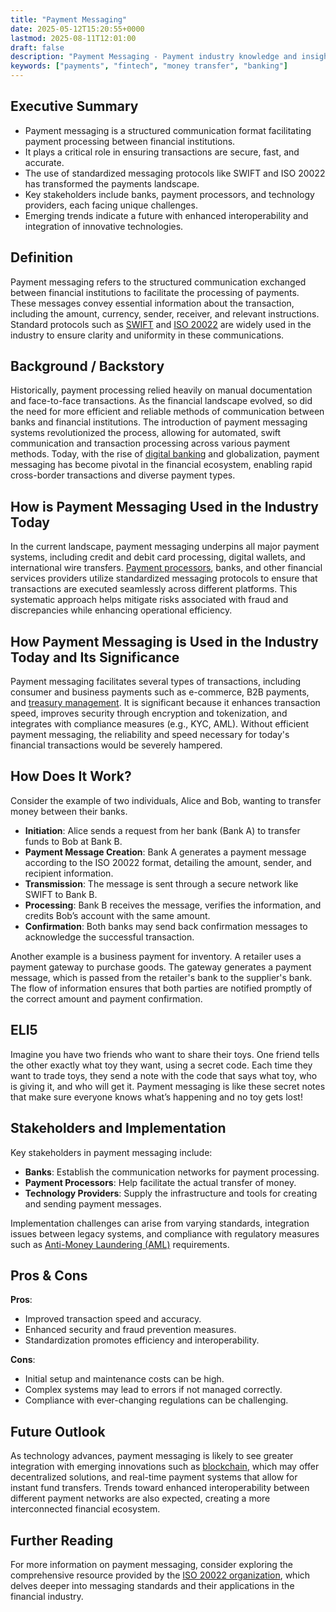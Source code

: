 ```yaml
---
title: "Payment Messaging"
date: 2025-05-12T15:20:55+0000
lastmod: 2025-08-11T12:01:00
draft: false
description: "Payment Messaging - Payment industry knowledge and insights"
keywords: ["payments", "fintech", "money transfer", "banking"]
---
```


## Executive Summary

- Payment messaging is a structured communication format facilitating payment processing between financial institutions.
- It plays a critical role in ensuring transactions are secure, fast, and accurate.
- The use of standardized messaging protocols like SWIFT and ISO 20022 has transformed the payments landscape.
- Key stakeholders include banks, payment processors, and technology providers, each facing unique challenges.
- Emerging trends indicate a future with enhanced interoperability and integration of innovative technologies.

## Definition 
Payment messaging refers to the structured communication exchanged between financial institutions to facilitate the processing of payments. These messages convey essential information about the transaction, including the amount, currency, sender, receiver, and relevant instructions. Standard protocols such as [SWIFT](https://faisalkhanllc.xyz/resources/payments-wiki/s/society-for-worldwide-interbank-financial-telecommunication-swift/) and [ISO 20022](https://faisalkhanllc.xyz/resources/payments-wiki/i/iso-20022-formatted-messages/) are widely used in the industry to ensure clarity and uniformity in these communications.

## Background / Backstory
Historically, payment processing relied heavily on manual documentation and face-to-face transactions. As the financial landscape evolved, so did the need for more efficient and reliable methods of communication between banks and financial institutions. The introduction of payment messaging systems revolutionized the process, allowing for automated, swift communication and transaction processing across various payment methods. Today, with the rise of [digital banking](https://faisalkhanllc.xyz/resources/payments-wiki/d/digital-banking/) and globalization, payment messaging has become pivotal in the financial ecosystem, enabling rapid cross-border transactions and diverse payment types.

## How is Payment Messaging Used in the Industry Today
In the current landscape, payment messaging underpins all major payment systems, including credit and debit card processing, digital wallets, and international wire transfers. [Payment processors](https://faisalkhanllc.xyz/resources/payments-wiki/p/payment-processor/), banks, and other financial services providers utilize standardized messaging protocols to ensure that transactions are executed seamlessly across different platforms. This systematic approach helps mitigate risks associated with fraud and discrepancies while enhancing operational efficiency.

## How Payment Messaging is Used in the Industry Today and Its Significance
Payment messaging facilitates several types of transactions, including consumer and business payments such as e-commerce, B2B payments, and [treasury management](https://faisalkhanllc.xyz/resources/payments-wiki/t/treasury-management/). It is significant because it enhances transaction speed, improves security through encryption and tokenization, and integrates with compliance measures (e.g., KYC, AML). Without efficient payment messaging, the reliability and speed necessary for today's financial transactions would be severely hampered.

## How Does It Work?
Consider the example of two individuals, Alice and Bob, wanting to transfer money between their banks.

- **Initiation**: Alice sends a request from her bank (Bank A) to transfer funds to Bob at Bank B.
- **Payment Message Creation**: Bank A generates a payment message according to the ISO 20022 format, detailing the amount, sender, and recipient information.
- **Transmission**: The message is sent through a secure network like SWIFT to Bank B.
- **Processing**: Bank B receives the message, verifies the information, and credits Bob’s account with the same amount.
- **Confirmation**: Both banks may send back confirmation messages to acknowledge the successful transaction.

Another example is a business payment for inventory. A retailer uses a payment gateway to purchase goods. The gateway generates a payment message, which is passed from the retailer's bank to the supplier's bank. The flow of information ensures that both parties are notified promptly of the correct amount and payment confirmation.

## ELI5
Imagine you have two friends who want to share their toys. One friend tells the other exactly what toy they want, using a secret code. Each time they want to trade toys, they send a note with the code that says what toy, who is giving it, and who will get it. Payment messaging is like these secret notes that make sure everyone knows what’s happening and no toy gets lost!

## Stakeholders and Implementation
Key stakeholders in payment messaging include:

- **Banks**: Establish the communication networks for payment processing.
- **Payment Processors**: Help facilitate the actual transfer of money.
- **Technology Providers**: Supply the infrastructure and tools for creating and sending payment messages.

Implementation challenges can arise from varying standards, integration issues between legacy systems, and compliance with regulatory measures such as [Anti-Money Laundering (AML)](https://faisalkhanllc.xyz/resources/payments-wiki/a/anti-money-laundering-aml/) requirements.

## Pros & Cons
**Pros**:

- Improved transaction speed and accuracy.
- Enhanced security and fraud prevention measures.
- Standardization promotes efficiency and interoperability.

**Cons**:

- Initial setup and maintenance costs can be high.
- Complex systems may lead to errors if not managed correctly.
- Compliance with ever-changing regulations can be challenging.

## Future Outlook
As technology advances, payment messaging is likely to see greater integration with emerging innovations such as [blockchain](https://faisalkhanllc.xyz/resources/payments-wiki/b/blockchain/), which may offer decentralized solutions, and real-time payment systems that allow for instant fund transfers. Trends toward enhanced interoperability between different payment networks are also expected, creating a more interconnected financial ecosystem.

## Further Reading
For more information on payment messaging, consider exploring the comprehensive resource provided by the [ISO 20022 organization](https://www.iso20022.org/about-iso-20022#:~:text=financial%20standards%20initiatives-,ISO%2020022%20is%20a%20multi%20part%20International%20Standard%20prepared%20by,1%2Dbased%20syntax%20is%20preferred), which delves deeper into messaging standards and their applications in the financial industry.